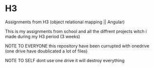 # H3
Assignments from H3 (object relational mapping || Angular)

This is my assignments from school and all the diffrent projects witch i made during my H3 period (3 weeks)

NOTE TO EVERYONE
this repository have been currupted with onedrive (one drive have doublicated a lot of files)

NOTE TO SELF
dont use one drive it will destroy everything

